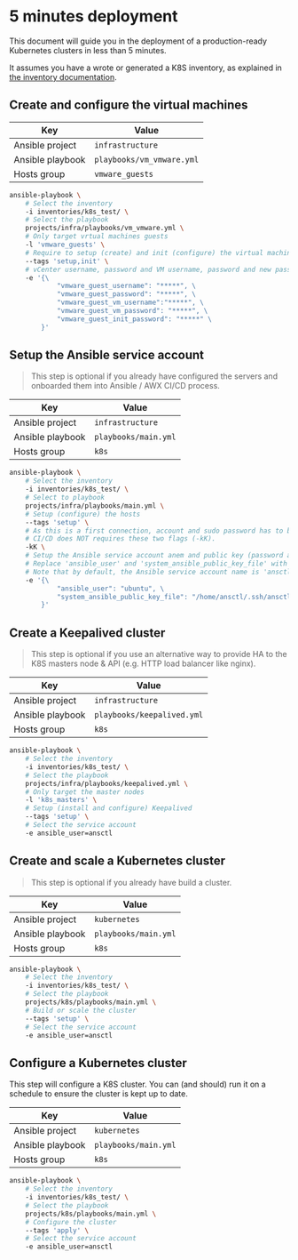 # 5 minutes deployment

This document will guide you in the deployment of a production-ready Kubernetes clusters in less than 5 minutes.

It assumes you have a wrote or generated a K8S inventory, as explained in [the inventory documentation](Inventory.md).

## Create and configure the virtual machines

| Key              | Value                     |
|------------------|---------------------------|
| Ansible project  | `infrastructure`          |
| Ansible playbook | `playbooks/vm_vmware.yml` |
| Hosts group      | `vmware_guests`           |

```bash
ansible-playbook \
    # Select the inventory
    -i inventories/k8s_test/ \
    # Select the playbook
    projects/infra/playbooks/vm_vmware.yml \
    # Only target vrtual machines guests
    -l 'vmware_guests' \
    # Require to setup (create) and init (configure) the virtual machines
    --tags 'setup,init' \
    # vCenter username, password and VM username, password and new passwor to setup
    -e '{\
            "vmware_guest_username": "*****", \
            "vmware_guest_password": "*****", \
            "vmware_guest_vm_username":"*****", \
            "vmware_guest_vm_password": "*****", \
            "vmware_guest_init_password": "*****" \
        }'
```

## Setup the Ansible service account

> This step is optional if you already have configured the servers and onboarded them into Ansible / AWX CI/CD process.

| Key              | Value                |
|------------------|----------------------|
| Ansible project  | `infrastructure`     |
| Ansible playbook | `playbooks/main.yml` |
| Hosts group      | `k8s`                |

```bash
ansible-playbook \
    # Select the inventory
    -i inventories/k8s_test/ \
    # Select to playbook
    projects/infra/playbooks/main.yml \
    # Setup (configure) the hosts
    --tags 'setup' \
    # As this is a first connection, account and sudo password has to be provided manually.
    # CI/CD does NOT requires these two flags (-kK).
    -kK \
    # Setup the Ansible service account anem and public key (password authentication is disabled by default).
    # Replace 'ansible_user' and 'system_ansible_public_key_file' with the appropriate value.
    # Note that by default, the Ansible service account name is 'ansctl'.
    -e '{\
            "ansible_user": "ubuntu", \
            "system_ansible_public_key_file": "/home/ansctl/.ssh/ansctl.rsa.pub" \
        }'
```

## Create a Keepalived cluster

> This step is optional if you use an alternative way to provide HA to the K8S
masters node & API  (e.g. HTTP load balancer like nginx).

| Key              | Value                      |
|------------------|----------------------------|
| Ansible project  | `infrastructure`           |
| Ansible playbook | `playbooks/keepalived.yml` |
| Hosts group      | `k8s`                      |

```bash
ansible-playbook \
    # Select the inventory
    -i inventories/k8s_test/ \
    # Select the playbook
    projects/infra/playbooks/keepalived.yml \
    # Only target the master nodes
    -l 'k8s_masters' \
    # Setup (install and configure) Keepalived
    --tags 'setup' \
    # Select the service account
    -e ansible_user=ansctl
```


## Create and scale a Kubernetes cluster

> This step is optional if you already have build a cluster.

| Key              | Value                |
|------------------|----------------------|
| Ansible project  | `kubernetes`         |
| Ansible playbook | `playbooks/main.yml` |
| Hosts group      | `k8s`                |

```bash
ansible-playbook \
    # Select the inventory
    -i inventories/k8s_test/ \
    # Select the playbook
    projects/k8s/playbooks/main.yml \
    # Build or scale the cluster
    --tags 'setup' \
    # Select the service account
    -e ansible_user=ansctl
```

## Configure a Kubernetes cluster

This step will configure a K8S cluster. You can (and should) run it on a
schedule to ensure the cluster is kept up to date.

| Key              | Value                |
|------------------|----------------------|
| Ansible project  | `kubernetes`         |
| Ansible playbook | `playbooks/main.yml` |
| Hosts group      | `k8s`                |

```bash
ansible-playbook \
    # Select the inventory
    -i inventories/k8s_test/ \
    # Select the playbook
    projects/k8s/playbooks/main.yml \
    # Configure the cluster
    --tags 'apply' \
    # Select the service account
    -e ansible_user=ansctl
```
